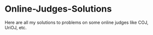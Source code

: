 # Online-Judges-Solutions
Here are all my solutions to problems on some online judges like COJ, UriOJ, etc.
